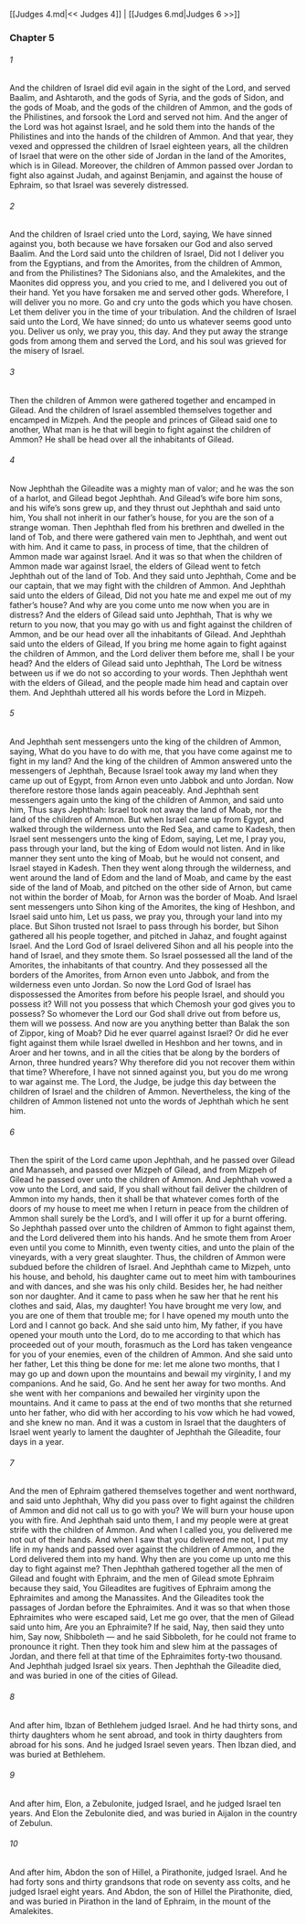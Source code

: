[[Judges 4.md|<< Judges 4]]  |  [[Judges 6.md|Judges 6 >>]]

### Chapter 5
###### 1
And the children of Israel did evil again in the sight of the Lord, and served Baalim, and Ashtaroth, and the gods of Syria, and the gods of Sidon, and the gods of Moab, and the gods of the children of Ammon, and the gods of the Philistines, and forsook the Lord and served not him. And the anger of the Lord was hot against Israel, and he sold them into the hands of the Philistines and into the hands of the children of Ammon. And that year, they vexed and oppressed the children of Israel eighteen years, all the children of Israel that were on the other side of Jordan in the land of the Amorites, which is in Gilead. Moreover, the children of Ammon passed over Jordan to fight also against Judah, and against Benjamin, and against the house of Ephraim, so that Israel was severely distressed.

###### 2
And the children of Israel cried unto the Lord, saying, We have sinned against you, both because we have forsaken our God and also served Baalim. And the Lord said unto the children of Israel, Did not I deliver you from the Egyptians, and from the Amorites, from the children of Ammon, and from the Philistines? The Sidonians also, and the Amalekites, and the Maonites did oppress you, and you cried to me, and I delivered you out of their hand. Yet you have forsaken me and served other gods. Wherefore, I will deliver you no more. Go and cry unto the gods which you have chosen. Let them deliver you in the time of your tribulation. And the children of Israel said unto the Lord, We have sinned; do unto us whatever seems good unto you. Deliver us only, we pray you, this day. And they put away the strange gods from among them and served the Lord, and his soul was grieved for the misery of Israel.

###### 3
Then the children of Ammon were gathered together and encamped in Gilead. And the children of Israel assembled themselves together and encamped in Mizpeh. And the people and princes of Gilead said one to another, What man is he that will begin to fight against the children of Ammon? He shall be head over all the inhabitants of Gilead.

###### 4
Now Jephthah the Gileadite was a mighty man of valor; and he was the son of a harlot, and Gilead begot Jephthah. And Gilead’s wife bore him sons, and his wife’s sons grew up, and they thrust out Jephthah and said unto him, You shall not inherit in our father’s house, for you are the son of a strange woman. Then Jephthah fled from his brethren and dwelled in the land of Tob, and there were gathered vain men to Jephthah, and went out with him. And it came to pass, in process of time, that the children of Ammon made war against Israel. And it was so that when the children of Ammon made war against Israel, the elders of Gilead went to fetch Jephthah out of the land of Tob. And they said unto Jephthah, Come and be our captain, that we may fight with the children of Ammon. And Jephthah said unto the elders of Gilead, Did not you hate me and expel me out of my father’s house? And why are you come unto me now when you are in distress? And the elders of Gilead said unto Jephthah, That is why we return to you now, that you may go with us and fight against the children of Ammon, and be our head over all the inhabitants of Gilead. And Jephthah said unto the elders of Gilead, If you bring me home again to fight against the children of Ammon, and the Lord deliver them before me, shall I be your head? And the elders of Gilead said unto Jephthah, The Lord be witness between us if we do not so according to your words. Then Jephthah went with the elders of Gilead, and the people made him head and captain over them. And Jephthah uttered all his words before the Lord in Mizpeh.

###### 5
And Jephthah sent messengers unto the king of the children of Ammon, saying, What do you have to do with me, that you have come against me to fight in my land? And the king of the children of Ammon answered unto the messengers of Jephthah, Because Israel took away my land when they came up out of Egypt, from Arnon even unto Jabbok and unto Jordan. Now therefore restore those lands again peaceably. And Jephthah sent messengers again unto the king of the children of Ammon, and said unto him, Thus says Jephthah: Israel took not away the land of Moab, nor the land of the children of Ammon. But when Israel came up from Egypt, and walked through the wilderness unto the Red Sea, and came to Kadesh, then Israel sent messengers unto the king of Edom, saying, Let me, I pray you, pass through your land, but the king of Edom would not listen. And in like manner they sent unto the king of Moab, but he would not consent, and Israel stayed in Kadesh. Then they went along through the wilderness, and went around the land of Edom and the land of Moab, and came by the east side of the land of Moab, and pitched on the other side of Arnon, but came not within the border of Moab, for Arnon was the border of Moab. And Israel sent messengers unto Sihon king of the Amorites, the king of Heshbon, and Israel said unto him, Let us pass, we pray you, through your land into my place. But Sihon trusted not Israel to pass through his border, but Sihon gathered all his people together, and pitched in Jahaz, and fought against Israel. And the Lord God of Israel delivered Sihon and all his people into the hand of Israel, and they smote them. So Israel possessed all the land of the Amorites, the inhabitants of that country. And they possessed all the borders of the Amorites, from Arnon even unto Jabbok, and from the wilderness even unto Jordan. So now the Lord God of Israel has dispossessed the Amorites from before his people Israel, and should you possess it? Will not you possess that which Chemosh your god gives you to possess? So whomever the Lord our God shall drive out from before us, them will we possess. And now are you anything better than Balak the son of Zippor, king of Moab? Did he ever quarrel against Israel? Or did he ever fight against them while Israel dwelled in Heshbon and her towns, and in Aroer and her towns, and in all the cities that be along by the borders of Arnon, three hundred years? Why therefore did you not recover them within that time? Wherefore, I have not sinned against you, but you do me wrong to war against me. The Lord, the Judge, be judge this day between the children of Israel and the children of Ammon. Nevertheless, the king of the children of Ammon listened not unto the words of Jephthah which he sent him.

###### 6
Then the spirit of the Lord came upon Jephthah, and he passed over Gilead and Manasseh, and passed over Mizpeh of Gilead, and from Mizpeh of Gilead he passed over unto the children of Ammon. And Jephthah vowed a vow unto the Lord, and said, If you shall without fail deliver the children of Ammon into my hands, then it shall be that whatever comes forth of the doors of my house to meet me when I return in peace from the children of Ammon shall surely be the Lord’s, and I will offer it up for a burnt offering. So Jephthah passed over unto the children of Ammon to fight against them, and the Lord delivered them into his hands. And he smote them from Aroer even until you come to Minnith, even twenty cities, and unto the plain of the vineyards, with a very great slaughter. Thus, the children of Ammon were subdued before the children of Israel. And Jephthah came to Mizpeh, unto his house, and behold, his daughter came out to meet him with tambourines and with dances, and she was his only child. Besides her, he had neither son nor daughter. And it came to pass when he saw her that he rent his clothes and said, Alas, my daughter! You have brought me very low, and you are one of them that trouble me; for I have opened my mouth unto the Lord and I cannot go back. And she said unto him, My father, if you have opened your mouth unto the Lord, do to me according to that which has proceeded out of your mouth, forasmuch as the Lord has taken vengeance for you of your enemies, even of the children of Ammon. And she said unto her father, Let this thing be done for me: let me alone two months, that I may go up and down upon the mountains and bewail my virginity, I and my companions. And he said, Go. And he sent her away for two months. And she went with her companions and bewailed her virginity upon the mountains. And it came to pass at the end of two months that she returned unto her father, who did with her according to his vow which he had vowed, and she knew no man. And it was a custom in Israel that the daughters of Israel went yearly to lament the daughter of Jephthah the Gileadite, four days in a year.

###### 7
And the men of Ephraim gathered themselves together and went northward, and said unto Jephthah, Why did you pass over to fight against the children of Ammon and did not call us to go with you? We will burn your house upon you with fire. And Jephthah said unto them, I and my people were at great strife with the children of Ammon. And when I called you, you delivered me not out of their hands. And when I saw that you delivered me not, I put my life in my hands and passed over against the children of Ammon, and the Lord delivered them into my hand. Why then are you come up unto me this day to fight against me? Then Jephthah gathered together all the men of Gilead and fought with Ephraim, and the men of Gilead smote Ephraim because they said, You Gileadites are fugitives of Ephraim among the Ephraimites and among the Manassites. And the Gileadites took the passages of Jordan before the Ephraimites. And it was so that when those Ephraimites who were escaped said, Let me go over, that the men of Gilead said unto him, Are you an Ephraimite? If he said, Nay, then said they unto him, Say now, Shibboleth — and he said Sibboleth, for he could not frame to pronounce it right. Then they took him and slew him at the passages of Jordan, and there fell at that time of the Ephraimites forty-two thousand. And Jephthah judged Israel six years. Then Jephthah the Gileadite died, and was buried in one of the cities of Gilead.

###### 8
And after him, Ibzan of Bethlehem judged Israel. And he had thirty sons, and thirty daughters whom he sent abroad, and took in thirty daughters from abroad for his sons. And he judged Israel seven years. Then Ibzan died, and was buried at Bethlehem.

###### 9
And after him, Elon, a Zebulonite, judged Israel, and he judged Israel ten years. And Elon the Zebulonite died, and was buried in Aijalon in the country of Zebulun.

###### 10
And after him, Abdon the son of Hillel, a Pirathonite, judged Israel. And he had forty sons and thirty grandsons that rode on seventy ass colts, and he judged Israel eight years. And Abdon, the son of Hillel the Pirathonite, died, and was buried in Pirathon in the land of Ephraim, in the mount of the Amalekites.